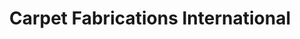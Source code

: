 ---
title: "Carpet Fabrications International"
url: /mamaroneck/carpet-fabrications-international/
shop: Teppiche
---